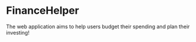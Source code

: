 # FinanceHelper

The web application aims to help users budget their spending and plan their investing!
